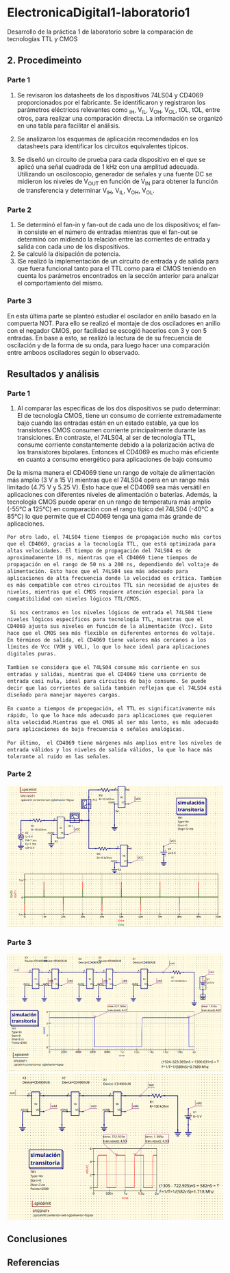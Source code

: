 # ElectronicaDigital1-laboratorio1
Desarrollo de la práctica 1 de laboratorio sobre la comparación de tecnologías TTL y CMOS

## 2. Procedimeinto
### Parte 1
  1. Se revisaron los datasheets de los dispositivos 74LS04 y CD4069 proporcionados por el fabricante. Se identificaron y registraron los parámetros eléctricos relevantes como <sub>IH</sub>, V<sub>IL</sub>, V<sub>OH</sub>, V<sub>OL</sub>, t<PHL>OL</sub>, t<PLH>OL</sub>​, entre otros, para realizar una comparación directa. La información se organizó en una tabla para facilitar el análisis.
  
  2. Se analizaron los esquemas de aplicación recomendados en los datasheets para identificar los circuitos equivalentes típicos.
  
  3. Se diseñó un circuito de prueba para cada dispositivo en el que se aplicó una señal cuadrada de 1 kHz con una amplitud adecuada. Utilizando un osciloscopio, generador de señales y una fuente DC se midieron los niveles de V<sub>OUT</sub> en función de V<sub>IN</sub> para obtener la función de transferencia y determinar   V<sub>IH</sub>, V<sub>IL</sub>, V<sub>OH</sub>, V<sub>OL</sub>.
  
### Parte 2
  1. Se determinó el fan-in y fan-out de cada uno de los dispositivos; el fan-in consiste en el número de entradas mientras que el fan-out se determinó con midiendo la relación entre las corrientes de entrada y salida con cada uno de los dispositivos.
  2. Se calculó la disipación de potencia.
  3. ISe realizó la implementación de un circuito de entrada y de salida para que fuera funcional tanto para el TTL como para el CMOS teniendo en cuenta los parámetros encontrados en la sección anterior para analizar el comportamiento del mismo.

### Parte 3
En esta última parte se planteó estudiar el oscilador en anillo basado en la compuerta NOT. Para ello se realizó el montaje de dos osciladores en anillo con el negador CMOS, por facilidad se escogió hacerlos con 3 y con 5 entradas.
 En base a esto, se realizó la lectura de de su frecuencia de oscilación y de la forma de su onda, para luego hacer una comparación entre amboos osciladores según lo observado.

## Resultados y análisis
### Parte 1
1. Al comparar las especificas de los dos dispositivos se pudo determinar:
  El de tecnología CMOS, tiene un consumo de corriente extremadamente bajo cuando las entradas están en un estado estable, ya que los transistores CMOS consumen corriente principalmente durante las transiciones. En contraste, el 74LS04, al ser de tecnología TTL, consume corriente constantemente debido a la polarización activa de los transistores bipolares. Entonces el CD4069 es mucho más eficiente en cuanto a consumo energético para aplicaciones de bajo consumo

  De la misma manera el CD4069 tiene un rango de voltaje de alimentación más amplio (3 V a 15 V) mientras que el 74LS04 opera en un rango más limitado (4.75 V y 5.25 V). Esto hace que el CD4069 sea más versátil en aplicaciones con diferentes niveles de alimentación o baterías. Además, la tecnología CMOS puede operar en un rango de temperatura más amplio (-55°C a 125°C) en comparación con el rango típico del 74LS04 (-40°C a 85°C) lo que permite que el CD4069 tenga una gama más grande de aplicaciones.

    Por otro lado, el 74LS04 tiene tiempos de propagación mucho más cortos que el CD4069, gracias a la tecnología TTL, que está optimizada para altas velocidades. El tiempo de propagación del 74LS04 es de aproximadamente 10 ns, mientras que el CD4069 tiene tiempos de propagación en el rango de 50 ns a 200 ns, dependiendo del voltaje de alimentación. Esto hace que el 74LS04 sea más adecuado para aplicaciones de alta frecuencia donde la velocidad es crítica. Tambien es más compatible con otros circuitos TTL sin necesidad de ajustes de niveles, mientras que el CMOS requiere atención especial para la compatibilidad con niveles lógicos TTL/CMOS.
     
     Si nos centramos en los niveles lógicos de entrada el 74LS04 tiene niveles lógicos específicos para tecnología TTL, mientras que el CD4069 ajusta sus niveles en función de la alimentación (Vcc). Esto hace que el CMOS sea más flexible en diferentes entornos de voltaje. En términos de salida, el CD4069 tiene valores más cercanos a los límites de Vcc (VOH y VOL), lo que lo hace ideal para aplicaciones digitales puras.

    Tambien se considera que el 74LS04 consume más corriente en sus entradas y salidas, mientras que el CD4069 tiene una corriente de entrada casi nula, ideal para circuitos de bajo consumo. Se puede decir que las corrientes de salida también reflejan que el 74LS04 está diseñado para manejar mayores cargas.

    En cuanto a tiempos de propegación, el TTL es significativamente más rápido, lo que lo hace más adecuado para aplicaciones que requieren alta velocidad.Mientras que el CMOS al ser más lento, es más adecuado para aplicaciones de baja frecuencia o señales analógicas.
  
    Por último,  el CD4069 tiene márgenes más amplios entre los niveles de entrada válidos y los niveles de salida válidos, lo que lo hace más tolerante al ruido en las señales.
   
### Parte 2
![Simulacion fan-outCMOS](Simulaciones-Parte2/SimFanOutCMOS.png)
### Parte 3
![Simulacion oscilador en anillo con 5 entradas en CMOS](Simulaciones-Parte3/OsciladorCMOS-con5.png)
![Simulacion oscilador en anillo con 3 entradas en CMOS](Simulaciones-Parte3/OsciladorCMOS-con3.png)

## Conclusiones

## Referencias
